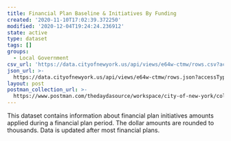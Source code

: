 ```yaml
---
title: Financial Plan Baseline & Initiatives By Funding
created: '2020-11-10T17:02:39.372250'
modified: '2020-12-04T19:24:24.236912'
state: active
type: dataset
tags: []
groups:
  - Local Government
csv_url: 'https://data.cityofnewyork.us/api/views/e64w-ctmw/rows.csv?accessType=DOWNLOAD'
json_url: >-
  https://data.cityofnewyork.us/api/views/e64w-ctmw/rows.json?accessType=DOWNLOAD
layout: post
postman_collection_url: >-
  https://www.postman.com/thedaydasource/workspace/city-of-new-york/collection/15909983-ca496f2b-8a78-4670-8647-8955de084732
---
```

This dataset contains information about financial plan initiatives amounts applied during a financial plan period.  The dollar amounts are rounded to thousands.  Data is updated after most financial plans.
